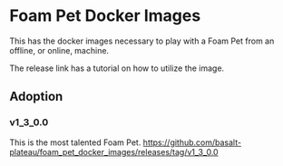 

# Foam Pet Docker Images
This has the docker images necessary to play with a Foam Pet
from an offline, or online, machine.

The release link has a tutorial on how to utilize the image.


## Adoption
### v1_3_0.0
This is the most talented Foam Pet.
https://github.com/basalt-plateau/foam_pet_docker_images/releases/tag/v1_3_0.0
